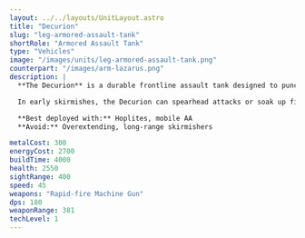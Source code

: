 ```yaml
---
layout: ../../layouts/UnitLayout.astro
title: "Decurion"
slug: "leg-armored-assault-tank"
shortRole: "Armored Assault Tank"
type: "Vehicles"
image: "/images/units/leg-armored-assault-tank.png"
counterpart: "/images/arm-lazarus.png"
description: |
  **The Decurion** is a durable frontline assault tank designed to punch through enemy lines with sustained firepower. Armed with a rapid-fire machine gun, it excels at mowing down light targets and holding ground under pressure.

  In early skirmishes, the Decurion can spearhead attacks or soak up fire while lighter Legion units deal damage from behind. Its high health pool makes it ideal for drawing turret fire and surviving longer in drawn-out engagements.

  **Best deployed with:** Hoplites, mobile AA  
  **Avoid:** Overextending, long-range skirmishers

metalCost: 300
energyCost: 2700
buildTime: 4000
health: 2550
sightRange: 400
speed: 45
weapons: "Rapid-fire Machine Gun"
dps: 180
weaponRange: 381
techLevel: 1
---
```

